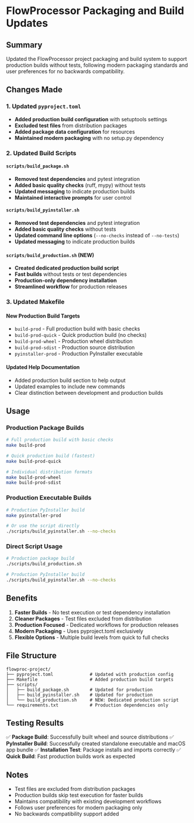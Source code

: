 # FlowProcessor Packaging and Build Updates

## Summary

Updated the FlowProcessor project packaging and build system to support production builds without tests, following modern packaging standards and user preferences for no backwards compatibility.

## Changes Made

### 1. Updated `pyproject.toml`

- **Added production build configuration** with setuptools settings
- **Excluded test files** from distribution packages
- **Added package data configuration** for resources
- **Maintained modern packaging** with no setup.py dependency

### 2. Updated Build Scripts

#### `scripts/build_package.sh`
- **Removed test dependencies** and pytest integration
- **Added basic quality checks** (ruff, mypy) without tests
- **Updated messaging** to indicate production builds
- **Maintained interactive prompts** for user control

#### `scripts/build_pyinstaller.sh`
- **Removed test dependencies** and pytest integration
- **Added basic quality checks** without tests
- **Updated command line options** (`--no-checks` instead of `--no-tests`)
- **Updated messaging** to indicate production builds

#### `scripts/build_production.sh` (NEW)
- **Created dedicated production build script**
- **Fast builds** without tests or test dependencies
- **Production-only dependency installation**
- **Streamlined workflow** for production releases

### 3. Updated Makefile

#### New Production Build Targets
- `build-prod` - Full production build with basic checks
- `build-prod-quick` - Quick production build (no checks)
- `build-prod-wheel` - Production wheel distribution
- `build-prod-sdist` - Production source distribution
- `pyinstaller-prod` - Production PyInstaller executable

#### Updated Help Documentation
- Added production build section to help output
- Updated examples to include new commands
- Clear distinction between development and production builds

## Usage

### Production Package Builds
```bash
# Full production build with basic checks
make build-prod

# Quick production build (fastest)
make build-prod-quick

# Individual distribution formats
make build-prod-wheel
make build-prod-sdist
```

### Production Executable Builds
```bash
# Production PyInstaller build
make pyinstaller-prod

# Or use the script directly
./scripts/build_pyinstaller.sh --no-checks
```

### Direct Script Usage
```bash
# Production package build
./scripts/build_production.sh

# Production PyInstaller build
./scripts/build_pyinstaller.sh --no-checks
```

## Benefits

1. **Faster Builds** - No test execution or test dependency installation
2. **Cleaner Packages** - Test files excluded from distribution
3. **Production Focused** - Dedicated workflows for production releases
4. **Modern Packaging** - Uses pyproject.toml exclusively
5. **Flexible Options** - Multiple build levels from quick to full checks

## File Structure

```
flowproc-project/
├── pyproject.toml              # Updated with production config
├── Makefile                    # Added production build targets
├── scripts/
│   ├── build_package.sh        # Updated for production
│   ├── build_pyinstaller.sh    # Updated for production
│   └── build_production.sh     # NEW: Dedicated production script
└── requirements.txt            # Production dependencies only
```

## Testing Results

✅ **Package Build**: Successfully built wheel and source distributions
✅ **PyInstaller Build**: Successfully created standalone executable and macOS app bundle
✅ **Installation Test**: Package installs and imports correctly
✅ **Quick Build**: Fast production builds work as expected

## Notes

- Test files are excluded from distribution packages
- Production builds skip test execution for faster builds
- Maintains compatibility with existing development workflows
- Follows user preferences for modern packaging only
- No backwards compatibility support added
